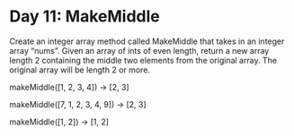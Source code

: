 # Day 11: MakeMiddle

Create an integer array method called MakeMiddle that takes in an integer array “nums”. Given an array of ints of even length, return a new array length 2 containing the middle two elements from the original array. The original array will be length 2 or more.

makeMiddle([1, 2, 3, 4]) → [2, 3]

makeMiddle([7, 1, 2, 3, 4, 9]) → [2, 3]

makeMiddle([1, 2]) → [1, 2]